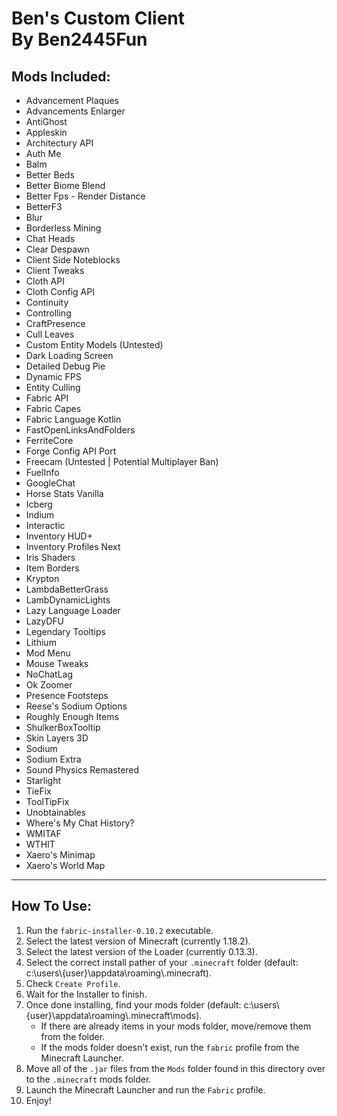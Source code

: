 <h1>Ben's Custom Client<br />By Ben2445Fun</h1>
<h2>Mods Included:</h2>
<ul>
<li>Advancement Plaques</li>
<li>Advancements Enlarger</li>
<li>AntiGhost</li>
<li>Appleskin</li>
<li>Architectury API</li>
<li>Auth Me</li>
<li>Balm</li>
<li>Better Beds</li>
<li>Better Biome Blend</li>
<li>Better Fps - Render Distance</li>
<li>BetterF3</li>
<li>Blur</li>
<li>Borderless Mining</li>
<li>Chat Heads</li>
<li>Clear Despawn</li>
<li>Client Side Noteblocks</li>
<li>Client Tweaks</li>
<li>Cloth API</li>
<li>Cloth Config API</li>
<li>Continuity</li>
<li>Controlling</li>
<li>CraftPresence</li>
<li>Cull Leaves</li>
<li>Custom Entity Models (Untested)</li>
<li>Dark Loading Screen</li>
<li>Detailed Debug Pie</li>
<li>Dynamic FPS</li>
<li>Entity Culling</li>
<li>Fabric API</li>
<li>Fabric Capes</li>
<li>Fabric Language Kotlin</li>
<li>FastOpenLinksAndFolders</li>
<li>FerriteCore</li>
<li>Forge Config API Port</li>
<li>Freecam (Untested | Potential Multiplayer Ban)</li>
<li>FuelInfo</li>
<li>GoogleChat</li>
<li>Horse Stats Vanilla</li>
<li>Icberg</li>
<li>Indium</li>
<li>Interactic</li>
<li>Inventory HUD+</li>
<li>Inventory Profiles Next</li>
<li>Iris Shaders</li>
<li>Item Borders</li>
<li>Krypton</li>
<li>LambdaBetterGrass</li>
<li>LambDynamicLights</li>
<li>Lazy Language Loader</li>
<li>LazyDFU</li>
<li>Legendary Tooltips</li>
<li>Lithium</li>
<li>Mod Menu</li>
<li>Mouse Tweaks</li>
<li>NoChatLag</li>
<li>Ok Zoomer</li>
<li>Presence Footsteps</li>
<li>Reese's Sodium Options</li>
<li>Roughly Enough Items</li>
<li>ShulkerBoxTooltip</li>
<li>Skin Layers 3D</li>
<li>Sodium</li>
<li>Sodium Extra</li>
<li>Sound Physics Remastered</li>
<li>Starlight</li>
<li>TieFix</li>
<li>ToolTipFix</li>
<li>Unobtainables</li>
<li>Where's My Chat History?</li>
<li>WMITAF</li>
<li>WTHIT</li>
<li>Xaero's Minimap</li>
<li>Xaero's World Map</li>
</ul>
<hr />
<h2>How To Use:</h2>
<ol>
  <li>Run the <code>fabric-installer-0.10.2</code> executable.</li>
  <li>Select the latest version of Minecraft (currently 1.18.2).</li>
  <li>Select the latest version of the Loader (currently 0.13.3).</li>
  <li>Select the correct install pather of your <code>.minecraft</code> folder (default: c:\users\{user}\appdata\roaming\.minecraft).</li>
  <li>Check <code>Create Profile</code>.</li>
  <li>Wait for the Installer to finish.</li>
  <li>Once done installing, find your mods folder (default: c:\users\{user}\appdata\roaming\.minecraft\mods).<ul>
    <li>If there are already items in your mods folder, move/remove them from the folder.</li>
    <li>If the mods folder doesn't exist, run the <code>fabric</code> profile from the Minecraft Launcher.</li>
  </ul></li>
  <li>Move all of the <code>.jar</code> files from the <code>Mods</code> folder found in this directory over to the <code>.minecraft</code> mods folder.</li>
  <li>Launch the Minecraft Launcher and run the <code>Fabric</code> profile.</li>
  <li>Enjoy!</li>
</ol>
